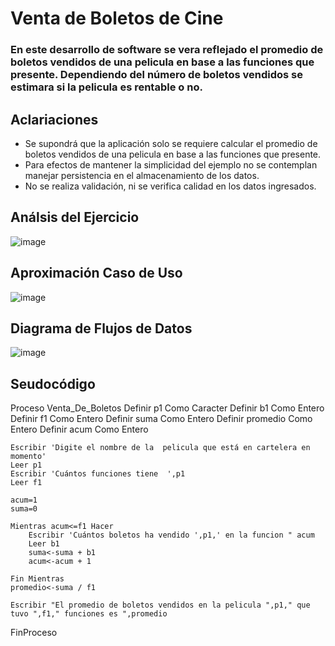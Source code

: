 # Venta de Boletos de Cine
### En este desarrollo de software se vera reflejado el promedio de boletos vendidos de una pelicula en base a las funciones que presente. Dependiendo del número de boletos vendidos se estimara si la pelicula es rentable o no.
## Aclariaciones
* Se supondrá que la aplicación solo se requiere calcular el promedio de boletos vendidos de una pelicula en base a las funciones que presente.
* Para efectos de mantener la simplicidad del ejemplo no se contemplan manejar persistencia en el almacenamiento de los datos.
* No se realiza validación, ni se verifica calidad en los datos ingresados.

## Análsis del Ejercicio

![image](https://github.com/TonierRain/Ejercicio11.github.io/assets/132966400/ab4d43df-3cd8-499a-a859-8c323838377a)



## Aproximación Caso de Uso
![image](https://github.com/TonierRain/Ejercicio11.github.io/assets/132966400/22a5a5fb-038b-4573-aae0-527a975831a1)



## Diagrama de Flujos de Datos

![image](https://github.com/TonierRain/Ejercicio11.github.io/assets/132966400/37b22b52-0bfe-4a63-8885-64c39797ac19)




## Seudocódigo

Proceso Venta_De_Boletos
	Definir p1 Como Caracter
	Definir b1 Como Entero
	Definir f1 Como Entero
	Definir suma Como Entero
	Definir promedio Como Entero
	Definir acum Como Entero
	
	Escribir 'Digite el nombre de la  pelicula que está en cartelera en momento'
	Leer p1
	Escribir 'Cuántos funciones tiene  ',p1
	Leer f1
	
	acum=1
	suma=0
	
	Mientras acum<=f1 Hacer
		Escribir 'Cuántos boletos ha vendido ',p1,' en la funcion " acum
		Leer b1
		suma<-suma + b1
		acum<-acum + 1
		
	Fin Mientras
	promedio<-suma / f1
	
	Escribir "El promedio de boletos vendidos en la pelicula ",p1," que tuvo ",f1," funciones es ",promedio
	
FinProceso
